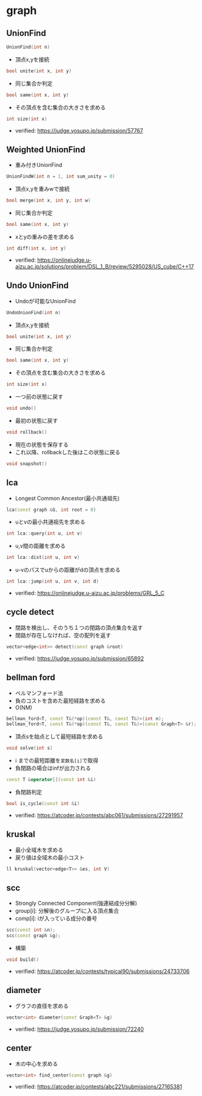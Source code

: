# graph

## UnionFind
```cpp
UnionFind(int n)
```
- 頂点x,yを接続
```cpp
bool unite(int x, int y)
```
- 同じ集合か判定
```cpp
bool same(int x, int y)
```
- その頂点を含む集合の大きさを求める
```cpp
int size(int x)
```
- verified: https://judge.yosupo.jp/submission/57767

## Weighted UnionFind
- 重み付きUnionFind
```cpp
UnionFindW(int n = 1, int sum_unity = 0)
```
- 頂点x,yを重みwで接続
```cpp
bool merge(int x, int y, int w)
```
- 同じ集合か判定
```cpp
bool same(int x, int y)
```
- xとyの重みの差を求める
```cpp
int diff(int x, int y)
```
- verified: https://onlinejudge.u-aizu.ac.jp/solutions/problem/DSL_1_B/review/5295028/US_cube/C++17

## Undo UnionFind
- Undoが可能なUnionFind
```cpp
UndoUnionFind(int n)
```
- 頂点x,yを接続
```cpp
bool unite(int x, int y)
```
- 同じ集合か判定
```cpp
bool same(int x, int y)
```
- その頂点を含む集合の大きさを求める
```cpp
int size(int x)
```
- 一つ前の状態に戻す
```cpp
void undo()
```
- 最初の状態に戻す
```cpp
void rollback()
```
- 現在の状態を保存する
- これ以降、rollbackした後はこの状態に戻る
```cpp
void snapshot()
```

## lca
- Longest Common Ancestor(最小共通祖先)
```cpp
lca(const graph &G, int root = 0)
```
- uとvの最小共通祖先を求める
```cpp
int lca::query(int u, int v)
```
- u,v間の距離を求める
```cpp
int lca::dist(int u, int v)
```
- u-vのパスでuからの距離がdの頂点を求める
```cpp
int lca::jump(int u, int v, int d)
```
- verified: https://onlinejudge.u-aizu.ac.jp/problems/GRL_5_C

## cycle detect
- 閉路を検出し、そのうち１つの閉路の頂点集合を返す
- 閉路が存在しなければ、空の配列を返す
```cpp
vector<edge<int>> detect(const graph &root)
```
- verified: https://judge.yosupo.jp/submission/65892

## bellman ford
- ベルマンフォード法
- 負のコストを含めた最短経路を求める
- O(NM)
```cpp
bellman_ford<T, const T&(*op)(const T&, const T&)>(int n);
bellman_ford<T, const T&(*op)(const T&, const T&)>(const Graph<T> &r);
```
- 頂点sを始点として最短経路を求める
```cpp
void solve(int s)
```
- i までの最短距離を`変数名[i]`で取得
- 負閉路の場合はinfが出力される
```cpp
const T &operator[](const int &i)
```
- 負閉路判定
```cpp
bool is_cycle(const int &i)
```
- verified: https://atcoder.jp/contests/abc061/submissions/27291957

## kruskal
- 最小全域木を求める
- 戻り値は全域木の最小コスト
```cpp
ll kruskal(vector<edge<T>> &es, int V)
```

## scc
- Strongly Connected Component(強連結成分分解)
- group[i]: 分解後のグループiに入る頂点集合
- comp[i]: iが入っている成分の番号
```cpp
scc(const int &n);
scc(const graph &g);
```
- 構築
```cpp
void build()
```
- verified: https://atcoder.jp/contests/typical90/submissions/24733706

## diameter
- グラフの直径を求める
```cpp
vector<int> diameter(const Graph<T> &g)
```
- verified: https://judge.yosupo.jp/submission/72240

## center
- 木の中心を求める
```cpp
vector<int> find_centor(const graph &g)
```
- verified: https://atcoder.jp/contests/abc221/submissions/27165381

